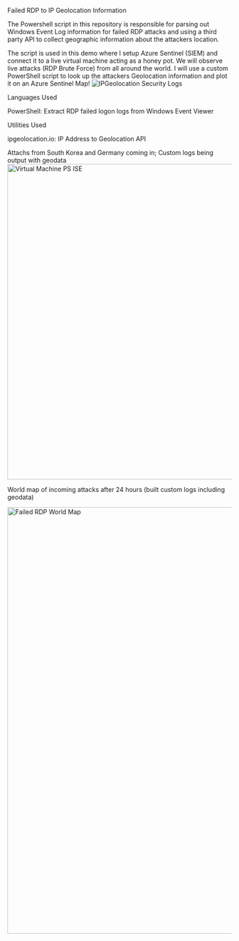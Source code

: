 Failed RDP to IP Geolocation Information


The Powershell script in this repository is responsible for parsing out Windows Event Log information for failed RDP attacks and using a third party API to collect geographic information about the attackers location.

The script is used in this demo where I setup Azure Sentinel (SIEM) and connect it to a live virtual machine acting as a honey pot. We will observe live attacks (RDP Brute Force) from all around the world. I will use a custom PowerShell script to look up the attackers Geolocation information and plot it on an Azure Sentinel Map!
![IPGeolocation Security Logs](https://github.com/7nani-x/Sentinel-Lab/assets/157913408/37d1a644-d6c9-458d-9381-ec861ecca517)


Languages Used

PowerShell: Extract RDP failed logon logs from Windows Event Viewer

Utilities Used

ipgeolocation.io: IP Address to Geolocation API

Attachs from South Korea and Germany coming in; Custom logs being output with geodata
<img width="707" alt="Virtual Machine PS ISE" src="https://github.com/7nani-x/Sentinel-Lab/assets/157913408/97982173-a935-4f0d-af9b-ea512374a8e0">


World map of incoming attacks after 24 hours (built custom logs including geodata)

<img width="956" alt="Failed RDP World Map" src="https://github.com/7nani-x/Sentinel-Lab/assets/157913408/3d11528d-085c-4c9e-914c-9b8ad60ee376">
